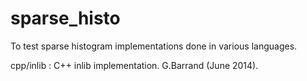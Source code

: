 sparse_histo
============

To test sparse histogram implementations done in various languages.

cpp/inlib : C++ inlib implementation. G.Barrand (June 2014).
